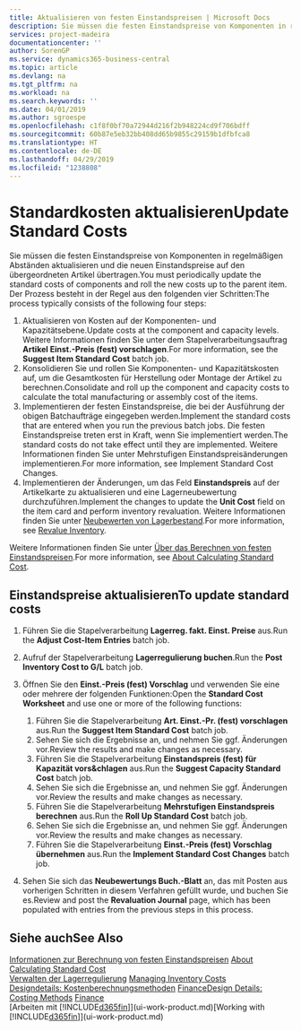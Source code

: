 ```yaml
---
title: Aktualisieren von festen Einstandspreisen | Microsoft Docs
description: Sie müssen die festen Einstandspreise von Komponenten in regelmäßigen Abständen aktualisieren und die neuen Einstandspreise auf den übergeordneten Artikel übertragen.
services: project-madeira
documentationcenter: ''
author: SorenGP
ms.service: dynamics365-business-central
ms.topic: article
ms.devlang: na
ms.tgt_pltfrm: na
ms.workload: na
ms.search.keywords: ''
ms.date: 04/01/2019
ms.author: sgroespe
ms.openlocfilehash: c1f8f0bf70a72944d216f2b948224cd9f706bdff
ms.sourcegitcommit: 60b87e5eb32bb408dd65b9855c29159b1dfbfca8
ms.translationtype: HT
ms.contentlocale: de-DE
ms.lasthandoff: 04/29/2019
ms.locfileid: "1238808"
---
```

# <a name="update-standard-costs"></a><span data-ttu-id="e75ac-103">Standardkosten aktualisieren</span><span class="sxs-lookup"><span data-stu-id="e75ac-103">Update Standard Costs</span></span>
<span data-ttu-id="e75ac-104">Sie müssen die festen Einstandspreise von Komponenten in regelmäßigen Abständen aktualisieren und die neuen Einstandspreise auf den übergeordneten Artikel übertragen.</span><span class="sxs-lookup"><span data-stu-id="e75ac-104">You must periodically update the standard costs of components and roll the new costs up to the parent item.</span></span> <span data-ttu-id="e75ac-105">Der Prozess besteht in der Regel aus den folgenden vier Schritten:</span><span class="sxs-lookup"><span data-stu-id="e75ac-105">The process typically consists of the following four steps:</span></span>  

1.  <span data-ttu-id="e75ac-106">Aktualisieren von Kosten auf der Komponenten- und Kapazitätsebene.</span><span class="sxs-lookup"><span data-stu-id="e75ac-106">Update costs at the component and capacity levels.</span></span> <span data-ttu-id="e75ac-107">Weitere Informationen finden Sie unter dem Stapelverarbeitungsauftrag **Artikel Einst.-Preis (fest) vorschlagen**.</span><span class="sxs-lookup"><span data-stu-id="e75ac-107">For more information, see the **Suggest Item Standard Cost** batch job.</span></span>  
2.  <span data-ttu-id="e75ac-108">Konsolidieren Sie und rollen Sie Komponenten- und Kapazitätskosten auf, um die Gesamtkosten für Herstellung oder Montage der Artikel zu berechnen.</span><span class="sxs-lookup"><span data-stu-id="e75ac-108">Consolidate and roll up the component and capacity costs to calculate the total manufacturing or assembly cost of the items.</span></span>  
3.  <span data-ttu-id="e75ac-109">Implementieren der festen Einstandspreise, die bei der Ausführung der obigen Batchaufträge eingegeben werden.</span><span class="sxs-lookup"><span data-stu-id="e75ac-109">Implement the standard costs that are entered when you run the previous batch jobs.</span></span> <span data-ttu-id="e75ac-110">Die festen Einstandspreise treten erst in Kraft, wenn Sie implementiert werden.</span><span class="sxs-lookup"><span data-stu-id="e75ac-110">The standard costs do not take effect until they are implemented.</span></span> <span data-ttu-id="e75ac-111">Weitere Informationen finden Sie unter Mehrstufigen Einstandspreisänderungen implementieren.</span><span class="sxs-lookup"><span data-stu-id="e75ac-111">For more information, see Implement Standard Cost Changes.</span></span>  
4.  <span data-ttu-id="e75ac-112">Implementieren der Änderungen, um das Feld **Einstandspreis** auf der Artikelkarte zu aktualisieren und eine Lagerneubewertung durchzuführen.</span><span class="sxs-lookup"><span data-stu-id="e75ac-112">Implement the changes to update the **Unit Cost** field on the item card and perform inventory revaluation.</span></span> <span data-ttu-id="e75ac-113">Weitere Informationen finden Sie unter [Neubewerten von Lagerbestand](inventory-how-revalue-inventory.md).</span><span class="sxs-lookup"><span data-stu-id="e75ac-113">For more information, see [Revalue Inventory](inventory-how-revalue-inventory.md).</span></span>  

<span data-ttu-id="e75ac-114">Weitere Informationen finden Sie unter [Über das Berechnen von festen Einstandspreisen](finance-about-calculating-standard-cost.md).</span><span class="sxs-lookup"><span data-stu-id="e75ac-114">For more information, see [About Calculating Standard Cost](finance-about-calculating-standard-cost.md).</span></span>  
## <a name="to-update-standard-costs"></a><span data-ttu-id="e75ac-115">Einstandspreise aktualisieren</span><span class="sxs-lookup"><span data-stu-id="e75ac-115">To update standard costs</span></span>  
1.  <span data-ttu-id="e75ac-116">Führen Sie die Stapelverarbeitung **Lagerreg. fakt. Einst. Preise** aus.</span><span class="sxs-lookup"><span data-stu-id="e75ac-116">Run the **Adjust Cost-Item Entries** batch job.</span></span>  
2.  <span data-ttu-id="e75ac-117">Aufruf der Stapelverarbeitung **Lagerregulierung buchen**.</span><span class="sxs-lookup"><span data-stu-id="e75ac-117">Run the **Post Inventory Cost to G/L** batch job.</span></span>  
3.  <span data-ttu-id="e75ac-118">Öffnen Sie den **Einst.-Preis (fest) Vorschlag** und verwenden Sie eine oder mehrere der folgenden Funktionen:</span><span class="sxs-lookup"><span data-stu-id="e75ac-118">Open the **Standard Cost Worksheet** and use one or more of the following functions:</span></span>  

    1.  <span data-ttu-id="e75ac-119">Führen Sie die Stapelverarbeitung **Art. Einst.-Pr. (fest) vorschlagen** aus.</span><span class="sxs-lookup"><span data-stu-id="e75ac-119">Run the **Suggest Item Standard Cost** batch job.</span></span>  
    2.  <span data-ttu-id="e75ac-120">Sehen Sie sich die Ergebnisse an, und nehmen Sie ggf. Änderungen vor.</span><span class="sxs-lookup"><span data-stu-id="e75ac-120">Review the results and make changes as necessary.</span></span>  
    3.  <span data-ttu-id="e75ac-121">Führen Sie die Stapelverarbeitung **Einstandspreis (fest) für Kapazität vors&chlagen** aus.</span><span class="sxs-lookup"><span data-stu-id="e75ac-121">Run the **Suggest Capacity Standard Cost** batch job.</span></span>  
    4.  <span data-ttu-id="e75ac-122">Sehen Sie sich die Ergebnisse an, und nehmen Sie ggf. Änderungen vor.</span><span class="sxs-lookup"><span data-stu-id="e75ac-122">Review the results and make changes as necessary.</span></span>
    5. <span data-ttu-id="e75ac-123">Führen Sie die Stapelverarbeitung **Mehrstufigen Einstandspreis berechnen** aus.</span><span class="sxs-lookup"><span data-stu-id="e75ac-123">Run the **Roll Up Standard Cost** batch job.</span></span>
    6.  <span data-ttu-id="e75ac-124">Sehen Sie sich die Ergebnisse an, und nehmen Sie ggf. Änderungen vor.</span><span class="sxs-lookup"><span data-stu-id="e75ac-124">Review the results and make changes as necessary.</span></span>
    7.  <span data-ttu-id="e75ac-125">Führen Sie die Stapelverarbeitung **Einst.-Preis (fest) Vorschlag übernehmen** aus.</span><span class="sxs-lookup"><span data-stu-id="e75ac-125">Run the **Implement Standard Cost Changes** batch job.</span></span>  
4.  <span data-ttu-id="e75ac-126">Sehen Sie sich das  **Neubewertungs Buch.-Blatt** an, das mit Posten aus vorherigen Schritten in diesem Verfahren gefüllt wurde, und buchen Sie es.</span><span class="sxs-lookup"><span data-stu-id="e75ac-126">Review and post the **Revaluation Journal** page, which has been populated with entries from the previous steps in this process.</span></span>  

## <a name="see-also"></a><span data-ttu-id="e75ac-127">Siehe auch</span><span class="sxs-lookup"><span data-stu-id="e75ac-127">See Also</span></span>  
 <span data-ttu-id="e75ac-128">[Informationen zur Berechnung von festen Einstandspreisen](finance-about-calculating-standard-cost.md) </span><span class="sxs-lookup"><span data-stu-id="e75ac-128">[About Calculating Standard Cost](finance-about-calculating-standard-cost.md) </span></span>  
 <span data-ttu-id="e75ac-129">[Verwalten der Lagerregulierung](finance-manage-inventory-costs.md) </span><span class="sxs-lookup"><span data-stu-id="e75ac-129">[Managing Inventory Costs](finance-manage-inventory-costs.md) </span></span>  
 <span data-ttu-id="e75ac-130">[Designdetails: Kostenberechnungsmethoden](design-details-costing-methods.md) [Finance](finance.md)</span><span class="sxs-lookup"><span data-stu-id="e75ac-130">[Design Details: Costing Methods](design-details-costing-methods.md) [Finance](finance.md)</span></span>  
 <span data-ttu-id="e75ac-131">[Arbeiten mit [!INCLUDE[d365fin](includes/d365fin_md.md)]](ui-work-product.md)</span><span class="sxs-lookup"><span data-stu-id="e75ac-131">[Working with [!INCLUDE[d365fin](includes/d365fin_md.md)]](ui-work-product.md)</span></span>  
